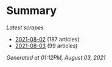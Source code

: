 # Summary
*Latest scrapes*
* [2021-08-02](https://github.com/nuuuwan/news_lk/blob/data/news_lk.2021-08-02.json) (187 articles)
* [2021-08-03](https://github.com/nuuuwan/news_lk/blob/data/news_lk.2021-08-03.json) (99 articles)

*Generated at 01:12PM, August 03, 2021*